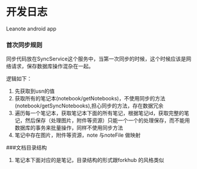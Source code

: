 # 开发日志
Leanote android app

### 首次同步规则
同步代码放在SyncService这个服务中，当第一次同步的时候，这个时候应该是网络请求，保存数据库操作混杂在一起。

逻辑如下：

1. 先获取到usn的值
2. 获取所有的笔记本(notebook/getNotebooks)，不使用同步的方法(notebook/getSyncNotebooks),担心同步的方法，存在数据冗余
3. 遍历每一个笔记本，获取笔记本下面的所有笔记，根据笔记id，获取完整的笔记，然后保存（处理图片，附件等资源）只能一个一个的处理保存，而不能用数据库的事务来批量操作，同样不使用同步方法
4. 笔记中存在图片，附件等资源，note 与noteFile 做映射

###文档目录结构

1. 笔记本下面对应的是笔记，目录结构的形式跟forkhub 的风格类似